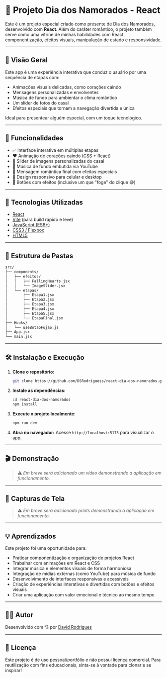 # 💖 Projeto Dia dos Namorados - React

Este é um projeto especial criado como presente de Dia dos Namorados, desenvolvido com **React**. Além do caráter romântico, o projeto também serve como uma vitrine de minhas habilidades com React, componentização, efeitos visuais, manipulação de estado e responsividade.

---

## 🌟 Visão Geral

Este app é uma experiência interativa que conduz o usuário por uma sequência de etapas com:

- Animações visuais delicadas, como corações caindo
- Mensagens personalizadas e envolventes
- Música de fundo para ambientar o clima romântico
- Um slider de fotos do casal
- Efeitos especiais que tornam a navegação divertida e única

Ideal para presentear alguém especial, com um toque tecnológico.

---

## 🎁 Funcionalidades

- ✅ Interface interativa em múltiplas etapas
- ❤️ Animação de corações caindo (CSS + React)
- 📸 Slider de imagens personalizadas do casal
- 🎵 Música de fundo embutida via YouTube
- 💌 Mensagem romântica final com efeitos especiais
- 🌙 Design responsivo para celular e desktop
- 💬 Botões com efeitos (inclusive um que "foge" do clique 😄)

---

## 🚀 Tecnologias Utilizadas

- [React](https://reactjs.org/)
- [Vite](https://vitejs.dev/) (para build rápido e leve)
- [JavaScript (ES6+)](https://developer.mozilla.org/pt-BR/docs/Web/JavaScript)
- [CSS3 / Flexbox](https://developer.mozilla.org/pt-BR/docs/Web/CSS)
- [HTML5](https://developer.mozilla.org/pt-BR/docs/Web/HTML)

---

## 📂 Estrutura de Pastas

```bash
src/
├── components/
│   ├── efeitos/
│   │   ├── FallingHearts.jsx
│   │   └── ImageSlider.jsx
│   └── etapas/
│       ├── Etapa1.jsx
│       ├── Etapa2.jsx
│       ├── Etapa3.jsx
│       ├── Etapa4.jsx
│       ├── Etapa5.jsx
│       └── EtapaFinal.jsx
├── Hooks/
│   └── useBotaoFujao.js
├── App.jsx
└── main.jsx
```

---

## 🛠️ Instalação e Execução

1. **Clone o repositório:**
   ```bash
   git clone https://github.com/DSRodriguess/react-dia-dos-namorados.git
   ```

2. **Instale as dependências:**
   ```bash
   cd react-dia-dos-namorados
   npm install
   ```

3. **Execute o projeto localmente:**
   ```bash
   npm run dev
   ```

4. **Abra no navegador:**
   Acesse `http://localhost:5173` para visualizar o app.

---

## 🎬 Demonstração

> ⚠️ *Em breve será adicionado um vídeo demonstrando a aplicação em funcionamento.*

---

## 📸 Capturas de Tela

> ⚠️ *Em breve será adicionado prints demonstrando a aplicação em funcionamento.*

---

## 💡 Aprendizados

Este projeto foi uma oportunidade para:

- Praticar componentização e organização de projetos React
- Trabalhar com animações em React e CSS
- Integrar música e elementos visuais de forma harmoniosa
- Integração de mídias externas (como YouTube) para música de fundo
- Desenvolvimento de interfaces responsivas e acessíveis
- Criação de experiências interativas e divertidas com botões e efeitos visuais
- Criar uma aplicação com valor emocional e técnico ao mesmo tempo

---

## 👨‍💻 Autor

Desenvolvido com 💘 por [David Rodrigues](https://github.com/DSRodriguess)

---

## 📃 Licença

Este projeto é de uso pessoal/portfólio e não possui licença comercial. Para reutilização com fins educacionais, sinta-se à vontade para clonar e se inspirar!